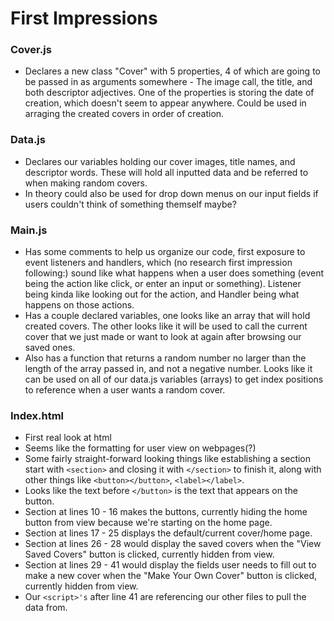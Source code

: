 # First Impressions

### Cover.js
- Declares a new class "Cover" with 5 properties, 4 of which are going to be passed in as arguments somewhere - The image call, the title, and both descriptor adjectives. One of the properties is storing the date of creation, which doesn't seem to appear anywhere. Could be used in arraging the created covers in order of creation.

### Data.js
- Declares our variables holding our cover images, title names, and descriptor words. These will hold all inputted data and be referred to when making random covers. 
- In theory could also be used for drop down menus on our input fields if users couldn't think of something themself maybe?

### Main.js
- Has some comments to help us organize our code, first exposure to event listeners and handlers, which (no research first impression following:) sound like what happens when a user does something (event being the action like click, or enter an input or something). Listener being kinda like looking out for the action, and Handler being what happens on those actions. 
- Has a couple declared variables, one looks like an array that will hold created covers. The other looks like it will be used to call the current cover that we just made or want to look at again after browsing our saved ones.
- Also has a function that returns a random number no larger than the length of the array passed in, and not a negative number. Looks like it can be used on all of our data.js variables (arrays) to get index positions to reference when a user wants a random cover.

### Index.html
- First real look at html
- Seems like the formatting for user view on webpages(?)
- Some fairly straight-forward looking things like establishing a section start with `<section>` and closing it with `</section>` to finish it, along with other things like `<button></button>`, `<label></label>`.
- Looks like the text before `</button>` is the text that appears on the button.
- Section at lines 10 - 16 makes the buttons, currently hiding the home button from view because we're starting on the home page.
- Section at lines 17 - 25 displays the default/current cover/home page.
- Section at lines 26 - 28 would display the saved covers when the "View Saved Covers" button is clicked, currently hidden from view.
- Section at lines 29 - 41 would display the fields user needs to fill out to make a new cover when the "Make Your Own Cover" button is clicked, currently hidden from view.
- Our `<script>'s` after line 41 are referencing our other files to pull the data from.